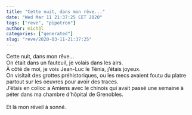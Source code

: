 ```yaml
---
title: "Cette nuit, dans mon rêve..."
date: "Wed Mar 11 21:37:25 CET 2020"
tags: ["reve", "pipotron"]
author: m1ch3l
categories: ["generated"]
slug: "reve/2020-03-11-21:37:25"
---
```


Cette nuit, dans mon rêve...<br>
On était dans un fauteuil, je volais dans les airs.<br>
À côté de moi, je vois Jean-Luc le Ténia, j’étais joyeux.<br>
On visitait des grottes préhistoriques, ou les mecs avaient foutu du platre partout sur les oeuvres pour avoir des traces.<br>
J’étais en colloc a Amiens avec le chinois qui avait passé une semaine à péter dans ma chambre d’hôpital de Grenobles.<br>
<br>
Et là mon réveil à sonné.<br>
<br>
